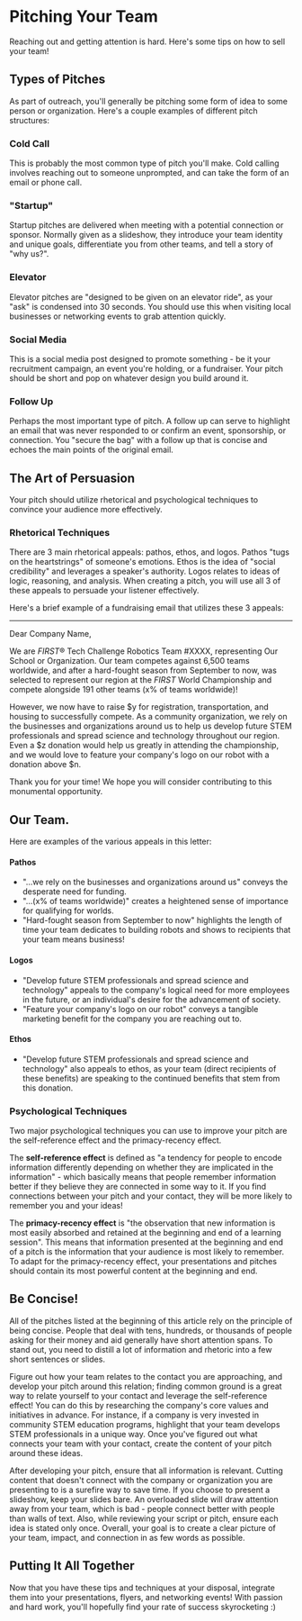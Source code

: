 # Pitching Your Team

Reaching out and getting attention is hard. Here's some tips on how to sell your team!

## Types of Pitches

As part of outreach, you'll generally be pitching some form of idea to some person or organization. Here's a couple examples of different pitch structures:

### Cold Call

This is probably the most common type of pitch you'll make. Cold calling involves reaching out to someone unprompted, and can take the form of an email or phone call.

### "Startup"

Startup pitches are delivered when meeting with a potential connection or sponsor. Normally given as a slideshow, they introduce your team identity and unique goals, differentiate you from other teams, and tell a story of "why us?".

### Elevator

Elevator pitches are "designed to be given on an elevator ride", as your "ask" is condensed into 30 seconds. You should use this when visiting local businesses or networking events to grab attention quickly.

### Social Media

This is a social media post designed to promote something - be it your recruitment campaign, an event you're holding, or a fundraiser. Your pitch should be short and pop on whatever design you build around it.

### Follow Up

Perhaps the most important type of pitch. A follow up can serve to highlight an email that was never responded to or confirm an event, sponsorship, or connection. You "secure the bag" with a follow up that is concise and echoes the main points of the original email.

## The Art of Persuasion

Your pitch should utilize rhetorical and psychological techniques to convince your audience more effectively.

### Rhetorical Techniques

There are 3 main rhetorical appeals: pathos, ethos, and logos. Pathos "tugs on the heartstrings" of someone's emotions. Ethos is the idea of "social credibility" and leverages a speaker's authority. Logos relates to ideas of logic, reasoning, and analysis. When creating a pitch, you will use all 3 of these appeals to persuade your listener effectively.

Here's a brief example of a fundraising email that utilizes these 3 appeals:

---
Dear Company Name,

We are *FIRST*® Tech Challenge Robotics Team #XXXX, representing Our School or Organization. Our team competes against 6,500 teams worldwide, and after a hard-fought season from September to now, was selected to represent our region at the *FIRST* World Championship and compete alongside 191 other teams (x% of teams worldwide)!

However, we now have to raise $y for registration, transportation, and housing to successfully compete. As a community organization, we rely on the businesses and organizations around us to help us develop future STEM professionals and spread science and technology throughout our region. Even a $z donation would help us greatly in attending the championship, and we would love to feature your company's logo on our robot with a donation above $n.

Thank you for your time! We hope you will consider contributing to this monumental opportunity.

Our Team.
---

Here are examples of the various appeals in this letter:

#### Pathos

- "...we rely on the businesses and organizations around us" conveys the desperate need for funding.
- "...(x% of teams worldwide)" creates a heightened sense of importance for qualifying for worlds.
- "Hard-fought season from September to now" highlights the length of time your team dedicates to building robots and shows to recipients that your team means business!

#### Logos

- "Develop future STEM professionals and spread science and technology" appeals to the company's logical need for more employees in the future, or an individual's desire for the advancement of society.
- "Feature your company's logo on our robot" conveys a tangible marketing benefit for the company you are reaching out to.

#### Ethos

- "Develop future STEM professionals and spread science and technology" also appeals to ethos, as your team (direct recipients of these benefits) are speaking to the continued benefits that stem from this donation.

### Psychological Techniques

Two major psychological techniques you can use to improve your pitch are the self-reference effect and the primacy-recency effect.

The **self-reference effect** is defined as "a tendency for people to encode information differently depending on whether they are implicated in the information" - which basically means that people remember information better if they believe they are connected in some way to it. If you find connections between your pitch and your contact, they will be more likely to remember you and your ideas!

The **primacy-recency effect** is "the observation that new information is most easily absorbed and retained at the beginning and end of a learning session". This means that information presented at the beginning and end of a pitch is the information that your audience is most likely to remember. To adapt for the primacy-recency effect, your presentations and pitches should contain its most powerful content at the beginning and end.

## Be Concise!

All of the pitches listed at the beginning of this article rely on the principle of being concise. People that deal with tens, hundreds, or thousands of people asking for their money and aid generally have short attention spans. To stand out, you need to distill a lot of information and rhetoric into a few short sentences or slides.

Figure out how your team relates to the contact you are approaching, and develop your pitch around this relation; finding common ground is a great way to relate yourself to your contact and leverage the self-reference effect! You can do this by researching the company's core values and initiatives in advance. For instance, if a company is very invested in community STEM education programs, highlight that your team develops STEM professionals in a unique way. Once you've figured out what connects your team with your contact, create the content of your pitch around these ideas.

After developing your pitch, ensure that all information is relevant. Cutting content that doesn't connect with the company or organization you are presenting to is a surefire way to save time. If you choose to present a slideshow, keep your slides bare. An overloaded slide will draw attention away from your team, which is bad - people connect better with people than walls of text. Also, while reviewing your script or pitch, ensure each idea is stated only once. Overall, your goal is to create a clear picture of your team, impact, and connection in as few words as possible.

## Putting It All Together

Now that you have these tips and techniques at your disposal, integrate them into your presentations, flyers, and networking events! With passion and hard work, you'll hopefully find your rate of success skyrocketing :)
